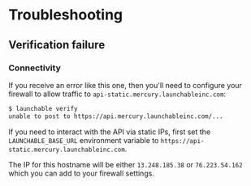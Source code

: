 # Troubleshooting

## Verification failure

### Connectivity

If you receive an error like this one, then you'll need to configure your firewall to allow traffic to `api-static.mercury.launchableinc.com`:

```bash
$ launchable verify
unable to post to https://api.mercury.launchableinc.com/...
```

If you need to interact with the API via static IPs, first set the `LAUNCHABLE_BASE_URL` environment variable to `https://api-static.mercury.launchableinc.com`.

The IP for this hostname will be either `13.248.185.38` or `76.223.54.162` which you can add to your firewall settings.

